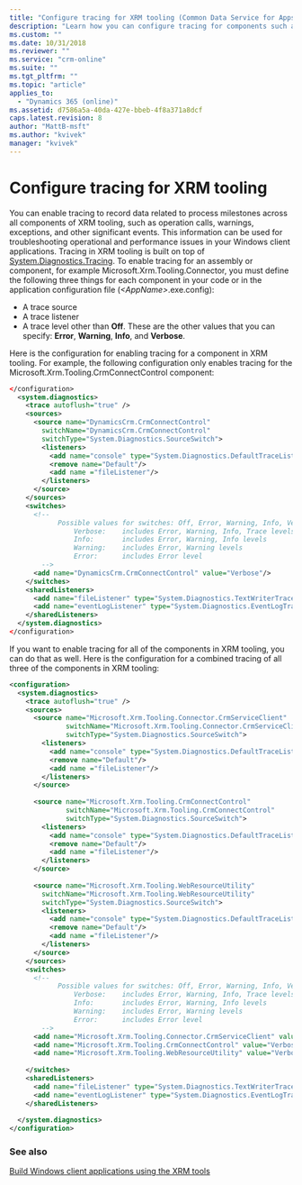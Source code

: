 ```yaml
---
title: "Configure tracing for XRM tooling (Common Data Service for Apps)| Microsoft Docs"
description: "Learn how you can configure tracing for components such as operation calls, warnings, exceptions, and other significant events in XRM Tooling"
ms.custom: ""
ms.date: 10/31/2018
ms.reviewer: ""
ms.service: "crm-online"
ms.suite: ""
ms.tgt_pltfrm: ""
ms.topic: "article"
applies_to: 
  - "Dynamics 365 (online)"
ms.assetid: d7586a5a-40da-427e-bbeb-4f8a371a8dcf
caps.latest.revision: 8
author: "MattB-msft"
ms.author: "kvivek"
manager: "kvivek"
---
```

# Configure tracing for XRM tooling

You can enable tracing to record data related to process milestones across all components of XRM tooling, such as operation calls, warnings, exceptions, and other significant events. This information can be used for troubleshooting operational and performance issues in your Windows client applications. Tracing in XRM tooling is built on top of [System.Diagnostics.Tracing](/dotnet/api/system.diagnostics.tracing). To enable tracing for an assembly or component, for example Microsoft.Xrm.Tooling.Connector, you must define the following three things for each component in your code or in the application configuration file (*\<AppName>*.exe.config):  
  
- A trace source  
- A trace listener  
- A trace level other than **Off**. These are the other values that you can specify: **Error**, **Warning**, **Info**, and **Verbose**.  
  
 Here is the configuration for enabling tracing for a component in XRM tooling. For example, the following configuration only enables tracing for the Microsoft.Xrm.Tooling.CrmConnectControl component:  
  
```xml  
</configuration>  
  <system.diagnostics>  
    <trace autoflush="true" />  
    <sources>  
      <source name="DynamicsCrm.CrmConnectControl"  
        switchName="DynamicsCrm.CrmConnectControl"  
        switchType="System.Diagnostics.SourceSwitch">  
        <listeners>  
          <add name="console" type="System.Diagnostics.DefaultTraceListener" />  
          <remove name="Default"/>  
          <add name ="fileListener"/>  
        </listeners>  
      </source>  
    </sources>  
    <switches>  
      <!--   
            Possible values for switches: Off, Error, Warning, Info, Verbose  
                Verbose:    includes Error, Warning, Info, Trace levels  
                Info:       includes Error, Warning, Info levels  
                Warning:    includes Error, Warning levels  
                Error:      includes Error level  
        -->  
      <add name="DynamicsCrm.CrmConnectControl" value="Verbose"/>  
    </switches>  
    <sharedListeners>  
      <add name="fileListener" type="System.Diagnostics.TextWriterTraceListener" initializeData="XRMLoginControl.log"/>  
      <add name="eventLogListener" type="System.Diagnostics.EventLogTraceListener" initializeData="XRMLogin"/>  
    </sharedListeners>  
  </system.diagnostics>  
</configuration>  
```  
  
If you want to enable tracing for all of the components in XRM tooling, you can do that as well. Here is the configuration for a combined tracing of all three of the components in XRM tooling:  
  
```xml  
<configuration>  
  <system.diagnostics>  
    <trace autoflush="true" />  
    <sources>  
      <source name="Microsoft.Xrm.Tooling.Connector.CrmServiceClient"  
              switchName="Microsoft.Xrm.Tooling.Connector.CrmServiceClient"  
              switchType="System.Diagnostics.SourceSwitch">  
        <listeners>  
          <add name="console" type="System.Diagnostics.DefaultTraceListener" />  
          <remove name="Default"/>  
          <add name ="fileListener"/>  
        </listeners>  
      </source>  
  
      <source name="Microsoft.Xrm.Tooling.CrmConnectControl"  
              switchName="Microsoft.Xrm.Tooling.CrmConnectControl"  
              switchType="System.Diagnostics.SourceSwitch">  
        <listeners>  
          <add name="console" type="System.Diagnostics.DefaultTraceListener" />  
          <remove name="Default"/>  
          <add name ="fileListener"/>  
        </listeners>  
      </source>  
  
      <source name="Microsoft.Xrm.Tooling.WebResourceUtility"  
        switchName="Microsoft.Xrm.Tooling.WebResourceUtility"  
        switchType="System.Diagnostics.SourceSwitch">  
        <listeners>  
          <add name="console" type="System.Diagnostics.DefaultTraceListener" />  
          <remove name="Default"/>  
          <add name ="fileListener"/>  
        </listeners>  
      </source>  
    </sources>  
    <switches>  
      <!--   
            Possible values for switches: Off, Error, Warning, Info, Verbose  
                Verbose:    includes Error, Warning, Info, Trace levels  
                Info:       includes Error, Warning, Info levels  
                Warning:    includes Error, Warning levels  
                Error:      includes Error level  
        -->  
      <add name="Microsoft.Xrm.Tooling.Connector.CrmServiceClient" value="Verbose" />  
      <add name="Microsoft.Xrm.Tooling.CrmConnectControl" value="Verbose"/>  
      <add name="Microsoft.Xrm.Tooling.WebResourceUtility" value="Verbose" />  
  
    </switches>  
    <sharedListeners>  
      <add name="fileListener" type="System.Diagnostics.TextWriterTraceListener" initializeData="XRMToolingLogs.log"/>        
      <add name="eventLogListener" type="System.Diagnostics.EventLogTraceListener" initializeData="XRMTooling" />  
    </sharedListeners>  
  
  </system.diagnostics>  
</configuration>  
```  
  
### See also

[Build Windows client applications using the XRM tools](build-windows-client-applications-xrm-tools.md)
